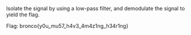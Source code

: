 Isolate the signal by using a low-pass filter, and demodulate the signal to yield the flag.

Flag: bronco{y0u_mu57_h4v3_4m4z1ng_h34r1ng}
